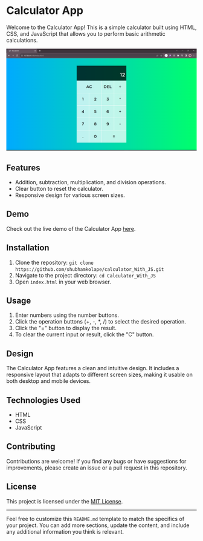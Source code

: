 # Calculator App

Welcome to the Calculator App! This is a simple calculator built using HTML, CSS, and JavaScript that allows you to perform basic arithmetic calculations.

![Calculator App Screenshot](calculater_image.png)

## Features

- Addition, subtraction, multiplication, and division operations.
- Clear button to reset the calculator.
- Responsive design for various screen sizes.

## Demo

Check out the live demo of the Calculator App [here](https://calculaterwithjs.netlify.app/).

## Installation

1. Clone the repository: `git clone https://github.com/shubhamkolape/calculator_With_JS.git`
2. Navigate to the project directory: `cd Calculator_With_JS`
3. Open `index.html` in your web browser.

## Usage

1. Enter numbers using the number buttons.
2. Click the operation buttons (+, -, *, /) to select the desired operation.
3. Click the "=" button to display the result.
4. To clear the current input or result, click the "C" button.

## Design

The Calculator App features a clean and intuitive design. It includes a responsive layout that adapts to different screen sizes, making it usable on both desktop and mobile devices.

## Technologies Used

- HTML
- CSS
- JavaScript

## Contributing

Contributions are welcome! If you find any bugs or have suggestions for improvements, please create an issue or a pull request in this repository.

## License

This project is licensed under the [MIT License](LICENSE).

---

Feel free to customize this `README.md` template to match the specifics of your project. You can add more sections, update the content, and include any additional information you think is relevant.
